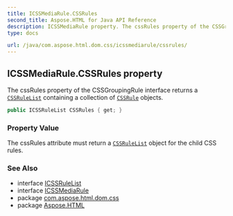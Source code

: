 ```yaml
---
title: ICSSMediaRule.CSSRules
second_title: Aspose.HTML for Java API Reference
description: ICSSMediaRule property. The cssRules property of the CSSGroupingRule interface returns a CSSRuleList containing a collection of CSSRule objects
type: docs

url: /java/com.aspose.html.dom.css/icssmediarule/cssrules/
---
```

## ICSSMediaRule.CSSRules property

The cssRules property of the CSSGroupingRule interface returns a [`CSSRuleList`](../../icssrulelist/) containing a collection of [`CSSRule`](../../icssrule/) objects.

```java
public ICSSRuleList CSSRules { get; }
```

### Property Value

The cssRules attribute must return a [`CSSRuleList`](../../icssrulelist/) object for the child CSS rules.

### See Also

* interface [ICSSRuleList](../../icssrulelist/)
* interface [ICSSMediaRule](../)
* package [com.aspose.html.dom.css](../../../com.aspose.html.dom.css/)
* package [Aspose.HTML](../../../)
